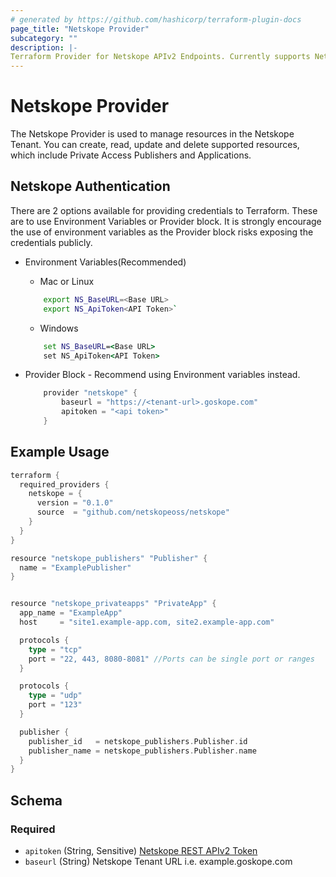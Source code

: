 ```yaml
---
# generated by https://github.com/hashicorp/terraform-plugin-docs
page_title: "Netskope Provider"
subcategory: ""
description: |-
Terraform Provider for Netskope APIv2 Endpoints. Currently supports Netskope Private Access Endpoints including Publishers and Private Apps.
---
```


# Netskope Provider

The Netskope Provider is used to manage resources in the Netskope Tenant. You can create, read, update and delete supported resources, which include Private Access Publishers and Applications. 


## Netskope Authentication

There are 2 options available for providing credentials to Terraform. These are to use Environment Variables or Provider block. It is strongly encourage the use of environment variables as the Provider block risks exposing the credentials publicly.

- Environment Variables(Recommended)
    - Mac or Linux
    ```sh
        export NS_BaseURL=<Base URL>
        export NS_ApiToken<API Token>`
    ```
    - Windows
    ```cmd
        set NS_BaseURL=<Base URL>
        set NS_ApiToken<API Token>
    ```

- Provider Block - Recommend using Environment variables instead.
    ```go
        provider "netskope" {
            baseurl = "https://<tenant-url>.goskope.com"
            apitoken = "<api token>"
        }
    ```

## Example Usage

```go
terraform {
  required_providers {
    netskope = {
      version = "0.1.0"
      source  = "github.com/netskopeoss/netskope"
    }
  }
}

resource "netskope_publishers" "Publisher" {
  name = "ExamplePublisher"
}


resource "netskope_privateapps" "PrivateApp" {
  app_name = "ExampleApp"
  host     = "site1.example-app.com, site2.example-app.com"

  protocols {
    type = "tcp"
    port = "22, 443, 8080-8081" //Ports can be single port or ranges
  }

  protocols {
    type = "udp" 
    port = "123"
  }

  publisher {
    publisher_id   = netskope_publishers.Publisher.id
    publisher_name = netskope_publishers.Publisher.name
  }
}
```



<!-- schema generated by tfplugindocs -->
## Schema

### Required

- `apitoken` (String, Sensitive) [Netskope REST APIv2 Token](https://docs.netskope.com/en/rest-api-v2-overview-312207.html)
- `baseurl` (String) Netskope Tenant URL i.e. example.goskope.com
